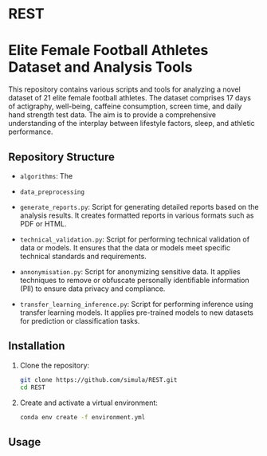 # REST

# Elite Female Football Athletes Dataset and Analysis Tools

This repository contains various scripts and tools for analyzing a novel dataset of 21 elite female football athletes. The dataset comprises 17 days of actigraphy, well-being, caffeine consumption, screen time, and daily hand strength test data. The aim is to provide a comprehensive understanding of the interplay between lifestyle factors, sleep, and athletic performance.


## Repository Structure
- `algorithms`: The
- `data_preprocessing`
- `generate_reports.py`: Script for generating detailed reports based on the analysis results. It creates formatted reports in various formats such as PDF or HTML.

- `technical_validation.py`: Script for performing technical validation of data or models. It ensures that the data or models meet specific technical standards and requirements.

- `annonymisation.py`: Script for anonymizing sensitive data. It applies techniques to remove or obfuscate personally identifiable information (PII) to ensure data privacy and compliance.

- `transfer_learning_inference.py`: Script for performing inference using transfer learning models. It applies pre-trained models to new datasets for prediction or classification tasks.

## Installation

1. Clone the repository:

    ```bash
    git clone https://github.com/simula/REST.git
    cd REST
    ```

2. Create and activate a virtual environment:

    ```bash
    conda env create -f environment.yml
    ```
## Usage

